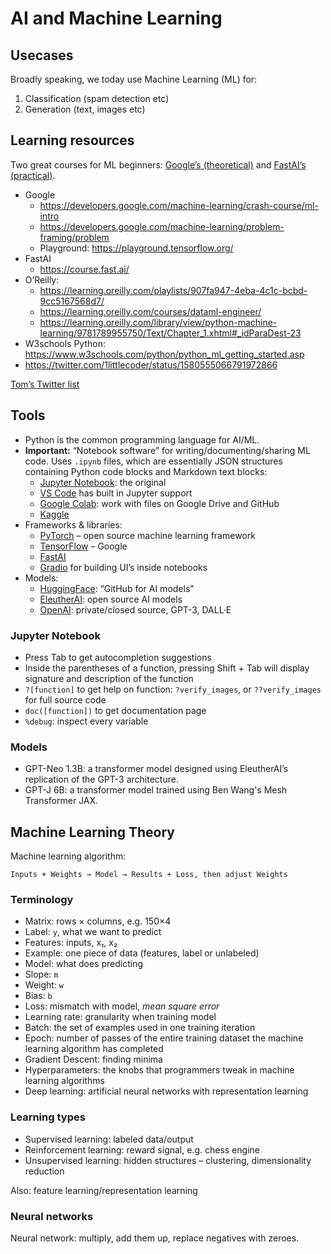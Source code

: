 # AI and Machine Learning

## Usecases

Broadly speaking, we today use Machine Learning (ML) for:

1. Classification (spam detection etc)
2. Generation (text, images etc)

## Learning resources

Two great courses for ML beginners: [Google’s (theoretical)](https://developers.google.com/machine-learning/crash-course/ml-intro) and [FastAI’s (practical)](https://course.fast.ai/).

- Google
	- https://developers.google.com/machine-learning/crash-course/ml-intro
	- https://developers.google.com/machine-learning/problem-framing/problem
	- Playground: https://playground.tensorflow.org/
- FastAI
	- https://course.fast.ai/
- O’Reilly:
	- https://learning.oreilly.com/playlists/907fa947-4eba-4c1c-bcbd-9cc5167568d7/
	- https://learning.oreilly.com/courses/dataml-engineer/
	- https://learning.oreilly.com/library/view/python-machine-learning/9781789955750/Text/Chapter_1.xhtml#_idParaDest-23
- W3schools Python: https://www.w3schools.com/python/python_ml_getting_started.asp
- https://twitter.com/1littlecoder/status/1580555066791972866

[Tom’s Twitter list](https://twitter.com/i/lists/1577855041150541826)

## Tools

- Python is the common programming language for AI/ML.
- **Important:** “Notebook software” for writing/documenting/sharing ML code. Uses `.ipynb` files, which are essentially JSON structures containing Python code blocks and Markdown text blocks:
	- [Jupyter Notebook](https://jupyter.org/): the original
	- [VS Code](https://code.visualstudio.com/docs/datascience/jupyter-notebooks) has built in Jupyter support
	- [Google Colab](https://colab.research.google.com/): work with files on Google Drive and GitHub
	- [Kaggle](https://www.kaggle.com/)
- Frameworks & libraries:
	- [PyTorch](https://pytorch.org/) – open source machine learning framework
	- [TensorFlow](https://www.tensorflow.org/) – Google
	- [FastAI](https://docs.fast.ai/)
	- [Gradio](https://gradio.app/) for building UI’s inside notebooks
- Models:
	- [HuggingFace](https://huggingface.co/): “GitHub for AI models”
	- [EleutherAI](https://www.eleuther.ai/): open source AI models
	- [OpenAI](https://openai.com/): private/closed source, GPT-3, DALL·E

### Jupyter Notebook

- Press Tab to get autocompletion suggestions
- Inside the parentheses of a function, pressing Shift + Tab will display signature and description of the function
- `?[function]` to get help on function: `?verify_images`, or `??verify_images` for full source code
- `doc([function])` to get documentation page
- `%debug`: inspect every variable

### Models

- GPT-Neo 1.3B: a transformer model designed using EleutherAI’s replication of the GPT-3 architecture.
- GPT-J 6B: a transformer model trained using Ben Wang's Mesh Transformer JAX.

## Machine Learning Theory

Machine learning algorithm:

	Inputs + Weights → Model → Results + Loss, then adjust Weights

### Terminology

- Matrix: rows × columns, e.g. 150×4
- Label: `y`, what we want to predict
- Features: inputs, x₁, x₂
- Example: one piece of data (features, label or unlabeled)
- Model: what does predicting
- Slope: `m`
- Weight: `w`
- Bias: `b`
- Loss: mismatch with model, _mean square error_
- Learning rate: granularity when training model
- Batch: the set of examples used in one training iteration
- Epoch: number of passes of the entire training dataset the machine learning algorithm has completed
- Gradient Descent: finding minima
- Hyperparameters: the knobs that programmers tweak in machine learning algorithms
- Deep learning: artificial neural networks with representation learning

### Learning types

- Supervised learning: labeled data/output
- Reinforcement learning: reward signal, e.g. chess engine
- Unsupervised learning: hidden structures – clustering, dimensionality reduction

Also: feature learning/representation learning

### Neural networks

Neural network: multiply, add them up, replace negatives with zeroes.
